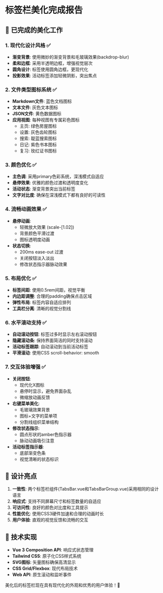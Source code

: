 # 标签栏美化完成报告

## 🎨 已完成的美化工作

### 1. 现代化设计风格 ✅
- **渐变背景**: 使用微妙的渐变背景和毛玻璃效果(backdrop-blur)
- **柔和边框**: 采用半透明边框，增强视觉层次
- **圆角设计**: 标签使用圆角边框，更现代化
- **投影效果**: 活动标签添加轻微阴影，突出焦点

### 2. 文件类型图标系统 ✅
- **Markdown文件**: 蓝色文档图标
- **文本文件**: 灰色文本图标  
- **JSON文件**: 黄色数据图标
- **应用视图**: 每种视图有专属彩色图标
  - 主页: 绿色房屋图标
  - 设置: 灰色齿轮图标
  - 搜索: 靛蓝搜索图标
  - 日记: 紫色书本图标
  - 复习: 玫红证书图标

### 3. 颜色优化 ✅
- **主色调**: 采用primary色彩系统，深浅模式自适应
- **悬停效果**: 优雅的颜色过渡和透明度变化
- **活动状态**: 渐变背景突出当前标签
- **文字对比度**: 确保在深浅模式下都有良好的可读性

### 4. 流畅动画效果 ✅
- **悬停动画**: 
  - 轻微放大效果 (scale-[1.02])
  - 背景颜色平滑过渡
  - 图标透明度动画
- **状态切换**: 
  - 200ms ease-out 过渡
  - 关闭按钮淡入淡出
  - 修改状态指示器脉动效果

### 5. 布局优化 ✅
- **标签间距**: 使用0.5rem间距，视觉平衡
- **内边距调整**: 合理的padding确保点击区域
- **弹性布局**: 标签内容自适应排列
- **工具栏分离**: 清晰的视觉分割线

### 6. 水平滚动支持 ✅
- **自动滚动按钮**: 标签过多时显示左右滚动按钮
- **隐藏滚动条**: 保持界面简洁的同时支持滚动
- **活动标签跟踪**: 自动滚动到当前活动标签
- **平滑滚动**: 使用CSS scroll-behavior: smooth

### 7. 交互体验增强 ✅
- **关闭按钮**: 
  - 现代化X图标
  - 悬停时显示，避免界面杂乱
  - 微缩放动画反馈
- **右键菜单美化**:
  - 毛玻璃效果背景
  - 图标+文字的菜单项
  - 分割线组织菜单结构
- **修改状态指示**: 
  - 圆点形状的amber色指示器
  - 脉动动画吸引注意
- **活动标签指示器**: 
  - 底部渐变色条
  - 视觉清晰的状态标识

## 🎯 设计亮点

1. **一致性**: 两个标签栏组件(TabsBar.vue和TabsBarGroup.vue)采用相同的设计语言
2. **响应式**: 支持不同屏幕尺寸和标签数量的自适应
3. **可访问性**: 良好的颜色对比度和工具提示
4. **性能优化**: 使用CSS3硬件加速和合理的动画时长
5. **用户体验**: 直观的视觉反馈和流畅的交互

## 🔧 技术实现

- **Vue 3 Composition API**: 响应式状态管理
- **Tailwind CSS**: 原子化CSS样式系统
- **SVG图标**: 矢量图标确保高清显示
- **CSS Grid/Flexbox**: 现代布局技术
- **Web API**: 原生滚动和监听事件

美化后的标签栏现在具有现代化的外观和优秀的用户体验！🎉
